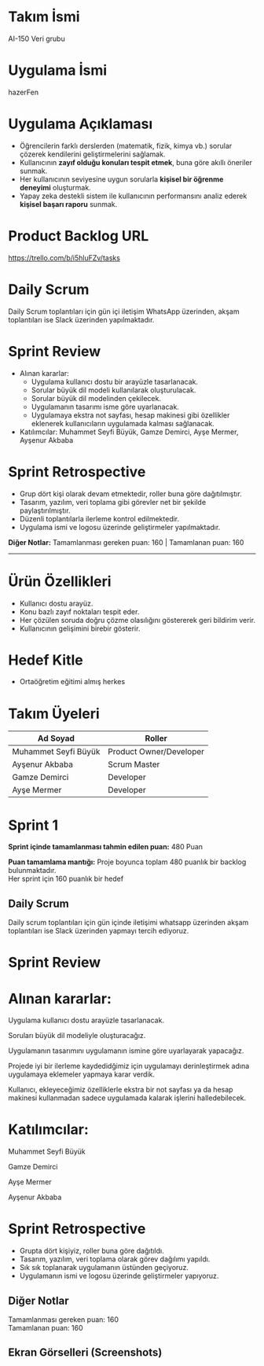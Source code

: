  # Takım İsmi  
AI-150 Veri grubu

# Uygulama İsmi  
hazerFen

# Uygulama Açıklaması
- Öğrencilerin farklı derslerden (matematik, fizik, kimya vb.) sorular çözerek kendilerini geliştirmelerini sağlamak.  
- Kullanıcının **zayıf olduğu konuları tespit etmek**, buna göre akıllı öneriler sunmak.  
- Her kullanıcının seviyesine uygun sorularla **kişisel bir öğrenme deneyimi** oluşturmak.  
- Yapay zeka destekli sistem ile kullanıcının performansını analiz ederek **kişisel başarı raporu** sunmak.

# Product Backlog URL
https://trello.com/b/i5hluFZv/tasks

# Daily Scrum
Daily Scrum toplantıları için gün içi iletişim WhatsApp üzerinden, akşam toplantıları ise Slack üzerinden yapılmaktadır.


# Sprint Review
- Alınan kararlar:
  - Uygulama kullanıcı dostu bir arayüzle tasarlanacak.
  - Sorular büyük dil modeli kullanılarak oluşturulacak.
  - Sorular büyük dil modelinden çekilecek.
  - Uygulamanın tasarımı isme göre uyarlanacak.
  - Uygulamaya ekstra not sayfası, hesap makinesi gibi özellikler eklenerek kullanıcıların uygulamada kalması sağlanacak.
- Katılımcılar: Muhammet Seyfi Büyük, Gamze Demirci, Ayşe Mermer, Ayşenur Akbaba

# Sprint Retrospective
- Grup dört kişi olarak devam etmektedir, roller buna göre dağıtılmıştır.
- Tasarım, yazılım, veri toplama gibi görevler net bir şekilde paylaştırılmıştır.
- Düzenli toplantılarla ilerleme kontrol edilmektedir.
- Uygulama ismi ve logosu üzerinde geliştirmeler yapılmaktadır.

**Diğer Notlar:** Tamamlanması gereken puan: 160 | Tamamlanan puan: 160

---

# Ürün Özellikleri
- Kullanıcı dostu arayüz.
- Konu bazlı zayıf noktaları tespit eder.
- Her çözülen soruda doğru çözme olasılığını göstererek geri bildirim verir.
- Kullanıcının gelişimini birebir gösterir.

# Hedef Kitle
- Ortaöğretim eğitimi almış herkes

# Takım Üyeleri

| Ad Soyad               | Roller                     |
|------------------------|----------------------------|
| Muhammet Seyfi Büyük   | Product Owner/Developer    |
| Ayşenur Akbaba         | Scrum Master               |
| Gamze Demirci          | Developer                  |
| Ayşe Mermer            | Developer                  |

# Sprint 1

**Sprint içinde tamamlanması tahmin edilen puan:** 480 Puan

**Puan tamamlama mantığı:** Proje boyunca toplam 480 puanlık bir backlog bulunmaktadır.  
Her sprint için 160 puanlık bir hedef

## Daily Scrum  
Daily scrum toplantıları için gün içinde iletişimi whatsapp üzerinden akşam toplantıları ise Slack üzerinden yapmayı tercih ediyoruz.


# Sprint Review  

# Alınan kararlar: 

Uygulama kullanıcı dostu arayüzle tasarlanacak. 

Soruları büyük dil modeliyle oluşturacağız. 

Uygulamanın tasarımını uygulamanın ismine göre uyarlayarak yapacağız. 

Projede iyi bir ilerleme kaydedidğimiz  için uygulamayı derinleştirmek adına uygulamaya eklemeler yapmaya karar verdik. 

Kullanıcı, ekleyeceğimiz özelliklerle ekstra bir not sayfası ya da hesap makinesi kullanmadan sadece uygulamada kalarak işlerini halledebilecek.
  
# Katılımcılar: 

Muhammet Seyfi Büyük

Gamze Demirci

Ayşe Mermer

Ayşenur Akbaba


# Sprint Retrospective
- Grupta dört kişiyiz, roller buna göre dağıtıldı.
- Tasarım, yazılım, veri toplama olarak görev dağılımı yapıldı.
- Sık sık toplanarak uygulamanın üstünden geçiyoruz.
- Uygulamanın ismi ve logosu üzerinde geliştirmeler yapıyoruz.


## Diğer Notlar  
Tamamlanması gereken puan: 160  
Tamamlanan puan: 160

## Ekran Görselleri (Screenshots)

